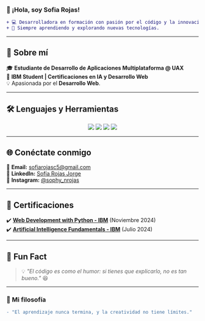 ### 👋 ¡Hola, soy Sofia Rojas!

```diff
+ 💻 Desarrolladora en formación con pasión por el código y la innovación.
+ 🚀 Siempre aprendiendo y explorando nuevas tecnologías.
```
---

## 🚀 Sobre mí
🎓 **Estudiante de Desarrollo de Aplicaciones Multiplataforma @ UAX**  
📜 **IBM Student | Certificaciones en IA y Desarrollo Web**  
💡 Apasionada por el **Desarrollo Web**.

---

## 🛠️ Lenguajes y Herramientas

<div align="center">
  <img src="https://img.shields.io/badge/-Java-007396?logo=java&logoColor=white&style=for-the-badge" />
  <img src="https://img.shields.io/badge/-Python-3776AB?logo=python&logoColor=white&style=for-the-badge" />
  <img src="https://img.shields.io/badge/-Kotlin-0095D5?logo=kotlin&logoColor=white&style=for-the-badge" />
  <img src="https://img.shields.io/badge/-JavaScript-F7DF1E?logo=javascript&logoColor=black&style=for-the-badge" />
</div>

---

## 🌐 Conéctate conmigo
📩 **Email:** [sofiarojasc5@gmail.com](mailto:sofiarojasc5@gmail.com)  
🔗 **LinkedIn:** [Sofía Rojas Jorge](https://www.linkedin.com/in/sof%C3%ADa-rojas-jorge-3aab61306/)  
📸 **Instagram:** [@sophy_nrojas](https://www.instagram.com/sophy_nrojas)  

---

## 📜 Certificaciones
✔️ [**Web Development with Python - IBM**](https://www.credly.com/badges/83b28906-8dc1-4fbd-b1b9-65d33477b236/linked_in_profile) (Noviembre 2024)  
✔️ [**Artificial Intelligence Fundamentals - IBM**](https://www.credly.com/badges/ee223f61-7689-4d59-a716-b7420f7ba25d/linked_in_profile) (Julio 2024)  

---

## 🚀 Fun Fact
> 💡 *"El código es como el humor: si tienes que explicarlo, no es tan bueno."* 😆

---

### 🎯 Mi filosofía
```diff
- "El aprendizaje nunca termina, y la creatividad no tiene límites."


